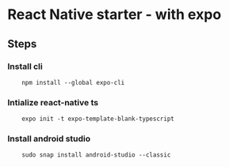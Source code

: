 # React Native starter - with expo

## Steps

### Install cli

```
    npm install --global expo-cli
```

### Intialize react-native ts

```
    expo init -t expo-template-blank-typescript
```

### Install android studio

```
    sudo snap install android-studio --classic
```
